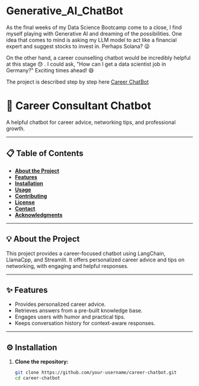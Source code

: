 # Generative_AI_ChatBot

As the final weeks of my Data Science Bootcamp come to a close, I find myself playing with Generative AI and dreaming of the possibilities. One idea that comes to mind is asking my LLM model to act like a financial expert and suggest stocks to invest in. Perhaps Solana? 😜

On the other hand, a career counselling chatbot would be incredibly helpful at this stage 😓 . I could ask, "How can I get a data scientist job in Germany?" Exciting times ahead! 😄

The project is described step by step here [Career ChatBot](https://medium.com/p/41bafc68bd3a#1a98-ddb8fe3909af)

# 🚀 **Career Consultant Chatbot**  
A helpful chatbot for career advice, networking tips, and professional growth.

---

## 📋 **Table of Contents**  
- [**About the Project**](#about-the-project)  
- [**Features**](#features)  
- [**Installation**](#installation)  
- [**Usage**](#usage)  
- [**Contributing**](#contributing)  
- [**License**](#license)  
- [**Contact**](#contact)  
- [**Acknowledgments**](#acknowledgments)  

---

## 💡 **About the Project**  
This project provides a career-focused chatbot using LangChain, LlamaCpp, and Streamlit. It offers personalized career advice and tips on networking, with engaging and helpful responses.

---

## ✨ **Features**  
- Provides personalized career advice.  
- Retrieves answers from a pre-built knowledge base.  
- Engages users with humor and practical tips.  
- Keeps conversation history for context-aware responses.  

---

## ⚙️ **Installation**  

1. **Clone the repository:**  
   ```bash
   git clone https://github.com/your-username/career-chatbot.git  
   cd career-chatbot  
